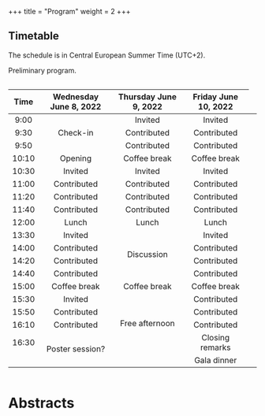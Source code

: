 +++
title = "Program"
weight = 2
+++

## Timetable

The schedule is in Central European Summer Time (UTC+2).
<!-- Click on any of the talks to read the corresponding abstract. -->
Preliminary program.

<div style="overflow-x:auto;">
<table>
<thead>
<tr class="header">
<th style="text-align: center;">Time</th>
<th style="text-align: center;">Wednesday June 8, 2022</th>
<th style="text-align: center;">Thursday June 9, 2022</th>
<th style="text-align: center;">Friday June 10, 2022</th>
</tr>
</thead>
  <tbody id="x">
   <tr style="text-align: center;">
      <td>9:00</td>
      <!-- Day 1 -->
      <td rowspan="3">Check-in</td>
      <!-- Day 2 -->
      <td>Invited</td>
      <!-- Day 3 -->
      <td>Invited</td>
   </tr>
   <tr style="text-align: center;">
      <td>9:30</td>
      <!-- Day 1 -->
      <!-- Day 2 -->
      <td>Contributed</td>
      <!-- Day 3 -->
      <td>Contributed</td>
   </tr>
   <tr style="text-align: center;">
      <td>9:50</td>
      <!-- Day 1 -->
      <!-- Day 2 -->
      <td>Contributed</td>
      <!-- Day 3 -->
      <td>Contributed</td>
   </tr>
   <tr style="text-align: center;">
      <td>10:10</td>
      <!-- Day 1 -->
      <td>Opening</td>
      <!-- Day 2 -->
      <td>Coffee break</td>
      <!-- Day 3 -->
      <td>Coffee break</td>
   </tr>
   <tr style="text-align: center;">
      <td>10:30</td>
      <!-- Day 1 -->
      <td>Invited</td>
      <!-- Day 2 -->
      <td>Invited</td>
      <!-- Day 3 -->
      <td>Invited</td>
   </tr>
   <tr style="text-align: center;">
      <td>11:00</td>
      <!-- Day 1 -->
      <td>Contributed</td>
      <!-- Day 2 -->
      <td>Contributed</td>
      <!-- Day 3 -->
      <td>Contributed</td>
   </tr>
   <tr style="text-align: center;">
      <td>11:20</td>
      <!-- Day 1 -->
      <td>Contributed</td>
      <!-- Day 2 -->
      <td>Contributed</td>
      <!-- Day 3 -->
      <td>Contributed</td>
   </tr>
   <tr style="text-align: center;">
      <td>11:40</td>
      <!-- Day 1 -->
      <td>Contributed</td>
      <!-- Day 2 -->
      <td>Contributed</td>
      <!-- Day 3 -->
      <td>Contributed</td>
   </tr>
   <tr style="text-align: center;">
      <td>12:00</td>
      <!-- Day 1 -->
      <td>Lunch</td>
      <!-- Day 2 -->
      <td>Lunch</td>
      <!-- Day 3 -->
      <td>Lunch</td>
   </tr>
   <tr style="text-align: center;">
      <td>13:30</td>
      <!-- Day 1 -->
      <td>Invited</td>
      <!-- Day 2 -->
      <td rowspan="4">Discussion</td>
      <!-- Day 3 -->
      <td>Invited</td>
   </tr>
   <tr style="text-align: center;">
      <td>14:00</td>
      <!-- Day 1 -->
      <td>Contributed</td>
      <!-- Day 2 -->
      <!-- Day 3 -->
      <td>Contributed</td>
   </tr>
   <tr style="text-align: center;">
      <td>14:20</td>
      <td>Contributed</td>
      <!-- Day 2 Discussion -->
      <td>Contributed</td>
   </tr>
   <tr style="text-align: center;">
      <td>14:40</td>
      <!-- Day 1 -->
      <td>Contributed</td>
      <!-- Day 2 -->
      <!-- Day 3 -->
      <td>Contributed</td>
   </tr>
   <tr style="text-align: center;">
      <td>15:00</td>
      <!-- Day 1 -->
      <td>Coffee break</td>
      <!-- Day 2 -->
      <td>Coffee break</td>
      <!-- Day 3 -->
      <td>Coffee break</td>
   </tr>
   <tr style="text-align: center;">
      <td>15:30</td>
      <!-- Day 1 -->
      <td>Invited</td>
      <!-- Day 2 -->
      <td rowspan="4">Free afternoon</td>
      <!-- Day 3 -->
      <td>Contributed</td>
   </tr>
   <tr style="text-align: center;">
      <td>15:50</td>
      <!-- Day 1 -->
      <td>Contributed</td>
      <!-- Day 2 -->
      <!-- Day 3 -->
      <td>Contributed</td>
   </tr>
   <tr style="text-align: center;">
      <td>16:10</td>
      <!-- Day 1 -->
      <td>Contributed</td>
      <!-- Day 2 -->
      <!-- Day 3 -->
      <td>Contributed</td>
   </tr>
   <tr style="text-align: center;">
      <td>16:30</td>
      <!-- Day 1 -->
      <td rowspan="2">Poster session?</td>
      <!-- Day 2 -->
      <!-- Day 3 -->
      <td>Closing remarks</td>
   </tr>
   <tr style="text-align: center;">
      <td></td>
      <!-- Day 1 -->
      <td></td>
      <!-- Day 2 -->
      <td>Gala dinner</td>
      <!-- Day 3 -->
      <td></td>
   </tr>
  </tbody>
</table>
</div>

# Abstracts

